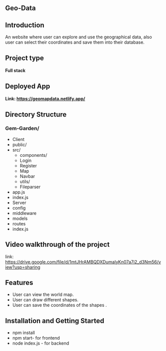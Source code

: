 ## Geo-Data 

## Introduction
An website where user can explore and use the geographical data, also user can select their coordinates and save them into their database. 

## Project type 
#### Full stack

## Deployed App
#### Link: https://geomapdata.netlify.app/

## Directory Structure

### Gem-Garden/
  - Client
  - public/
  - src/
    - components/
     - Login
     - Register
     - Map
     - Navbar
    - utils/
     - Fileparser
  - app.js
  - index.js
  - Server
   - config
   - middleware
   - models
   - routes
   - index.js  

## Video walkthrough of the project
link: https://drive.google.com/file/d/1mtJHrAMBQDXDumalyKn07a7i2_d3Nm56/view?usp=sharing

## Features
- User can view the world map. 
- User can draw different shapes.
- User can save the coordinates of the shapes  .

## Installation and Getting Started
- npm install
- npm start- for frontend
- node index.js - for backend













